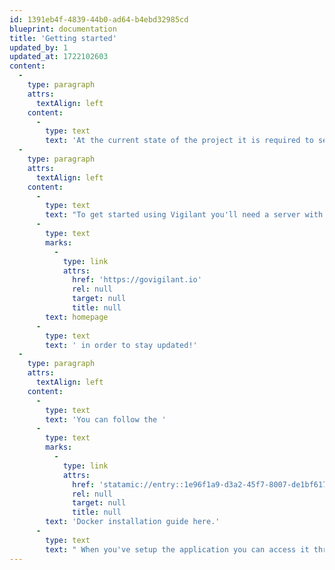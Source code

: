 ```yaml
---
id: 1391eb4f-4839-44b0-ad64-b4ebd32985cd
blueprint: documentation
title: 'Getting started'
updated_by: 1
updated_at: 1722102603
content:
  -
    type: paragraph
    attrs:
      textAlign: left
    content:
      -
        type: text
        text: 'At the current state of the project it is required to self host the application. There is currently no hosted version of Vigilant where you can register and start monitoring your website. '
  -
    type: paragraph
    attrs:
      textAlign: left
    content:
      -
        type: text
        text: "To get started using Vigilant you'll need a server with Docker installed. Not sure what this means? Find someone who does or wait for a hosted version of Vigilant. You can leave your e-mail on the "
      -
        type: text
        marks:
          -
            type: link
            attrs:
              href: 'https://govigilant.io'
              rel: null
              target: null
              title: null
        text: homepage
      -
        type: text
        text: ' in order to stay updated!'
  -
    type: paragraph
    attrs:
      textAlign: left
    content:
      -
        type: text
        text: 'You can follow the '
      -
        type: text
        marks:
          -
            type: link
            attrs:
              href: 'statamic://entry::1e96f1a9-d3a2-45f7-8007-de1bf6173957'
              rel: null
              target: null
              title: null
        text: 'Docker installation guide here.'
      -
        type: text
        text: " When you've setup the application you can access it through port 8000 (or any other port you've configured) and you will be welcomed by a registration screen. After registering you're able to add your website and configure the monitors."
---
```

